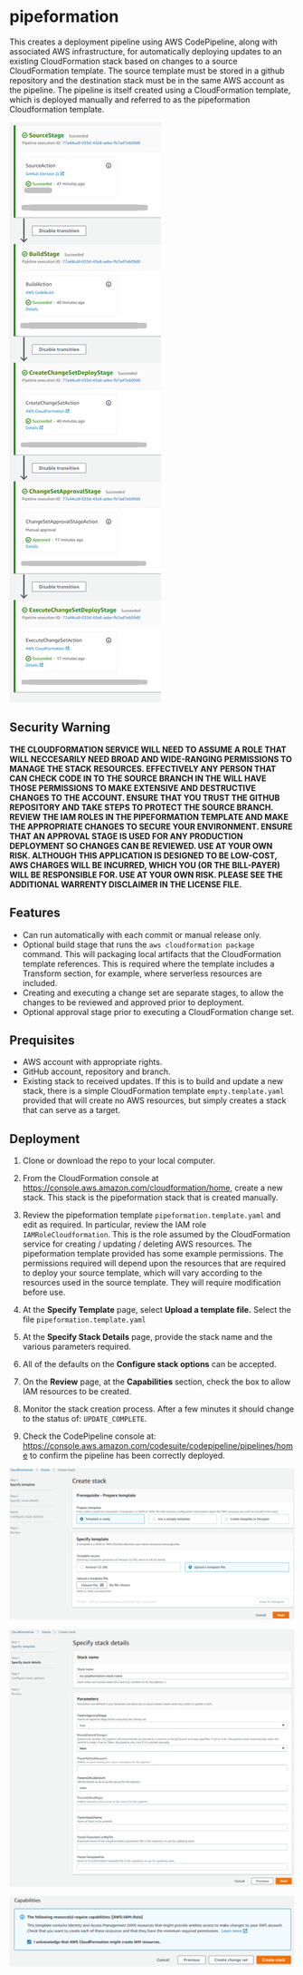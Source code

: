 # pipeformation

This creates a deployment pipeline using AWS CodePipeline, along with associated AWS infrastructure, for automatically deploying updates to an existing CloudFormation stack based on changes to a source CloudFormation template. The source template must be stored in a github repository and the destination stack must be in the same AWS account as the pipeline. The pipeline is itself created using a CloudFormation template, which is deployed manually and referred to as the pipeformation Cloudformation template.

![Image of working pipeline](_images/pipeline.png)

## Security Warning

**THE CLOUDFORMATION SERVICE WILL NEED TO ASSUME A ROLE THAT WILL NECCESARILY NEED BROAD AND WIDE-RANGING PERMISSIONS TO MANAGE THE STACK RESOURCES. EFFECTIVELY ANY PERSON THAT CAN CHECK CODE IN TO THE SOURCE BRANCH IN THE WILL HAVE THOSE PERMISSIONS TO MAKE EXTENSIVE AND DESTRUCTIVE CHANGES TO THE ACCOUNT. ENSURE THAT YOU TRUST THE GITHUB REPOSITORY AND TAKE STEPS TO PROTECT THE SOURCE BRANCH. REVIEW THE IAM ROLES IN THE PIPEFORMATION TEMPLATE AND MAKE THE APPROPRIATE CHANGES TO SECURE YOUR ENVIRONMENT. ENSURE THAT AN APPROVAL STAGE IS USED FOR ANY PRODUCTION DEPLOYMENT SO CHANGES CAN BE REVIEWED. USE AT YOUR OWN RISK. ALTHOUGH THIS APPLICATION IS DESIGNED TO BE LOW-COST, AWS CHARGES WILL BE INCURRED, WHICH YOU (OR THE BILL-PAYER) WILL BE RESPONSIBLE FOR. USE AT YOUR OWN RISK. PLEASE SEE THE ADDITIONAL WARRENTY DISCLAIMER IN THE LICENSE FILE.**  

## Features

- Can run automatically with each commit or manual release only.
- Optional build stage that runs the ```aws cloudformation package``` command. This
  will packaging local artifacts that the CloudFormation template references.
  This is required where the template includes a Transform section, for example, where serverless resources are included.
- Creating and executing a change set are separate stages, to allow the changes to be reviewed and approved prior to deployment.
- Optional approval stage prior to executing a CloudFormation change set.

## Prequisites

- AWS account with appropriate rights.
- GitHub account, repository and branch.
- Existing stack to received updates. If this is to build and update a new stack, there is a simple CloudFormation template ```empty.template.yaml``` provided that will create no AWS resources, but simply creates a stack that can serve as a target.

## Deployment

1. Clone or download the repo to your local computer.

2. From the CloudFormation console at https://console.aws.amazon.com/cloudformation/home, create a new stack. This stack is the pipeformation stack that is created manually.

3. Review the pipeformation template ```pipeformation.template.yaml``` and edit as required. In particular, review the IAM role ```IAMRoleCloudformation```. This is the role assumed by the CloudFormation service for creating / updating / deleting AWS resources. The pipeformation template provided has some example permissions. The permissions required will depend upon the resources that are required to deploy your source template, which will vary according to the resources used in the source template. They will require modification before use.

4. At the **Specify Template** page, select **Upload a template file.** Select the file ```pipeformation.template.yaml```

5. At the **Specify Stack Details** page, provide the stack name and the various parameters required.

6. All of the defaults on the **Configure stack options** can be accepted.

7. On the **Review** page, at the **Capabilities** section, check the box to allow IAM resources to be created.

8. Monitor the stack creation process. After a few minutes it should change to the status of: ```UPDATE_COMPLETE```.

9. Check the CodePipeline console at: https://console.aws.amazon.com/codesuite/codepipeline/pipelines/home to confirm the pipeline has been correctly deployed.

![Specify Template Image](_images/specify_template.png)

![Specify Stack Details Image](_images/specify_stack_details.png)

![Cpabilities Image](_images/capabilities.png)

